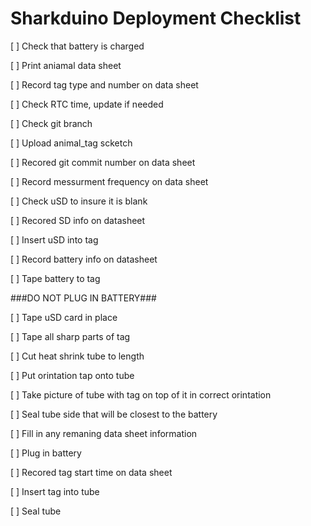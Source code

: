 Sharkduino Deployment Checklist
================
[ ] Check that battery is charged

[ ] Print aniamal data sheet

[ ] Record tag type and number on data sheet

[ ] Check RTC time, update if needed

[ ] Check git branch

[ ] Upload animal_tag scketch

[ ] Recored git commit number on data sheet

[ ] Record messurment frequency on data sheet

[ ] Check uSD to insure it is blank

[ ] Recored SD info on datasheet

[ ] Insert uSD into tag

[ ] Record battery info on datasheet

[ ] Tape battery to tag 

###DO NOT PLUG IN BATTERY###

[ ] Tape uSD card in place

[ ] Tape all sharp parts of tag

[ ] Cut heat shrink tube to length

[ ] Put orintation tap onto tube

[ ] Take picture of tube with tag on top of it in correct orintation

[ ] Seal tube side that will be closest to the battery

[ ] Fill in any remaning data sheet information

[ ] Plug in battery

[ ] Recored tag start time on data sheet

[ ] Insert tag into tube

[ ] Seal tube